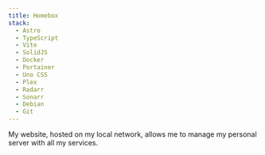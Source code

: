```yaml
---
title: Homebox
stack:
  - Astro
  - TypeScript
  - Vite
  - SolidJS
  - Docker
  - Portainer
  - Uno CSS
  - Plex
  - Radarr
  - Sonarr
  - Debian
  - Git
---
```


My website, hosted on my local network, allows me to manage my personal server with all my services.
